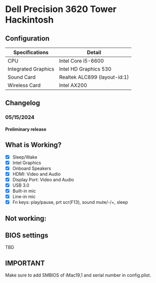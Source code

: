 # Dell Precision 3620 Tower Hackintosh

## Configuration

| Specifications      | Detail                       |
| ------------------- | ---------------------------- |
| CPU                 | Intel Core i5-6600 |
| Integrated Graphics | Intel HD Graphics 530 |
| Sound Card          | Realtek ALC899 (layout-id:1) |
| Wireless Card       | Intel AX200              |

## Changelog

### 05/15/2024

#### Preliminary release 

## What is Working?

- [x] Sleep/Wake
- [x] Intel Graphics
- [x] Onboard Speakers
- [x] HDMI: Video and Audio
- [x] Display Port: Video and Audio
- [x] USB 3.0
- [x] Built-in mic
- [x] Line-in mic
- [x] Fn keys: play/pause, prt scr(F13), sound mute/-/+, sleep

## Not working:

## BIOS settings

TBD

## IMPORTANT

Make sure to add SMBIOS of iMac19,1 and serial number in config.plist.

